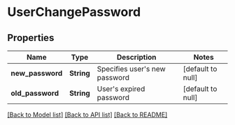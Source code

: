 # UserChangePassword

## Properties
Name | Type | Description | Notes
------------ | ------------- | ------------- | -------------
**new_password** | **String** | Specifies user&#39;s new password | [default to null]
**old_password** | **String** | User&#39;s expired password | [default to null]

[[Back to Model list]](../README.md#documentation-for-models) [[Back to API list]](../README.md#documentation-for-api-endpoints) [[Back to README]](../README.md)


